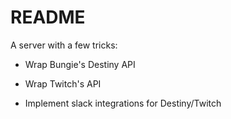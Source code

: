 # README #

A server with a few tricks:

* Wrap Bungie's Destiny API

* Wrap Twitch's API

* Implement slack integrations for Destiny/Twitch